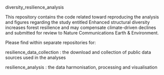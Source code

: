 diversity_resilience_analysis

This repository contains the code related toward reproducing the analysis and figures regarding the study entitled Enhanced structural diversity increases forest resilience and may compensate climate-driven declines and submitted for review to Nature Communications Earth & Environment.

Please find within separate repositories for:

resilience_data_collection : the download and collection of public data sources used in the analyses

resilience_analysis : the data harmonisation, processing and visualisation
